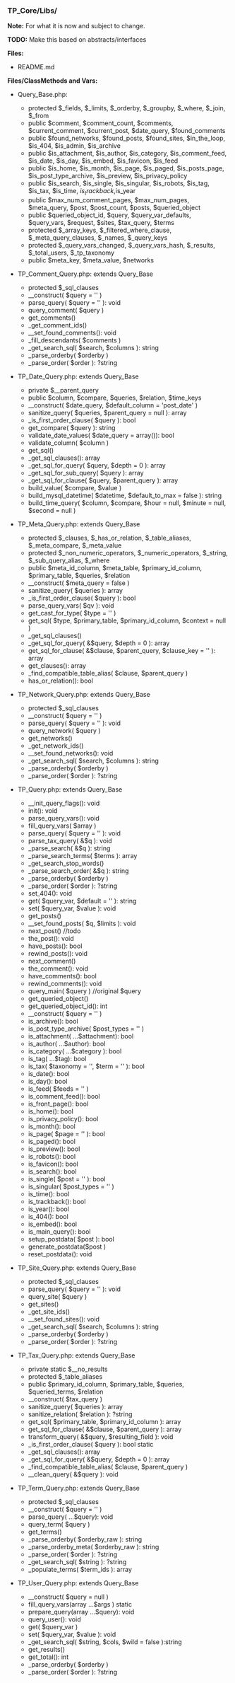 ### TP_Core/Libs/

**Note:** For what it is now and subject to change. 

**TODO:** Make this based on abstracts/interfaces

**Files:** 
- README.md

**Files/ClassMethods and Vars:**  

- Query_Base.php: 	
	* protected $_fields, $_limits, $_orderby, $_groupby, $_where, $_join, $_from 
	* public $comment, $comment_count, $comments, $current_comment, $current_post, $date_query, $found_comments
	* public $found_networks, $found_posts, $found_sites, $in_the_loop, $is_404, $is_admin, $is_archive 
	* public $is_attachment, $is_author, $is_category, $is_comment_feed, $is_date, $is_day, $is_embed, $is_favicon, $is_feed 
	* public $is_home, $is_month, $is_page, $is_paged, $is_posts_page, $is_post_type_archive, $is_preview, $is_privacy_policy 
	* public $is_search, $is_single, $is_singular, $is_robots, $is_tag, $is_tax, $is_time, $is_trackback,$is_year 
	* public $max_num_comment_pages, $max_num_pages, $meta_query, $post, $post_count, $posts, $queried_object 
	* public $queried_object_id, $query, $query_var_defaults, $query_vars, $request, $sites, $tax_query, $terms 
	* protected $_array_keys, $_filtered_where_clause, $_meta_query_clauses, $_names, $_query_keys 
	* protected $_query_vars_changed, $_query_vars_hash, $_results, $_total_users, $_tp_taxonomy 
	* public $meta_key, $meta_value, $networks 

- TP_Comment_Query.php: extends Query_Base 	
	* protected $_sql_clauses 
	* __construct( $query = '' ) 
	* parse_query( $query = '' ): void 
	* query_comment( $query ) 
	* get_comments() 
	* _get_comment_ids() 
	* __set_found_comments(): void 
	* _fill_descendants( $comments ) 
	* _get_search_sql( $search, $columns ): string 
	* _parse_orderby( $orderby ) 
	* _parse_order( $order ): ?string 

- TP_Date_Query.php: extends Query_Base 	
	* private $__parent_query 
	* public $column, $compare, $queries, $relation, $time_keys 
	* __construct( $date_query, $default_column = 'post_date' ) 
	* sanitize_query( $queries, $parent_query = null ): array 
	* _is_first_order_clause( $query ): bool 
	* get_compare( $query ): string 
	* validate_date_values( $date_query = array()): bool 
	* validate_column( $column ) 
	* get_sql() 
	* _get_sql_clauses(): array 
	* _get_sql_for_query( $query, $depth = 0 ): array 
	* _get_sql_for_sub_query( $query ): array 
	* _get_sql_for_clause( $query, $parent_query ): array 
	* build_value( $compare, $value ) 
	* build_mysql_datetime( $datetime, $default_to_max = false ): string 
	* build_time_query( $column, $compare, $hour = null, $minute = null, $second = null ) 

- TP_Meta_Query.php: extends Query_Base 	
	* protected $_clauses, $_has_or_relation, $_table_aliases, $_meta_compare, $_meta_value 
	* protected  $_non_numeric_operators, $_numeric_operators, $_string, $_sub_query_alias, $_where 
	* public $meta_id_column, $meta_table, $primary_id_column, $primary_table, $queries, $relation 
	* __construct( $meta_query = false ) 
	* sanitize_query( $queries ): array 
	* _is_first_order_clause( $query ): bool 
	* parse_query_vars( $qv ): void 
	* get_cast_for_type( $type = '' ) 
	* get_sql( $type, $primary_table, $primary_id_column, $context = null ) 
	* _get_sql_clauses() 
	* _get_sql_for_query( &$query, $depth = 0 ): array 
	* get_sql_for_clause( &$clause, $parent_query, $clause_key = '' ): array 
	* get_clauses(): array 
	* _find_compatible_table_alias( $clause, $parent_query ) 
	* has_or_relation(): bool 

- TP_Network_Query.php: extends Query_Base 	
	* protected $_sql_clauses 
	* __construct( $query = '' ) 
	* parse_query( $query = '' ): void 
	* query_network( $query ) 
	* get_networks() 
	* _get_network_ids() 
	* __set_found_networks(): void 
	* _get_search_sql( $search, $columns ): string 
	* _parse_orderby( $orderby ) 
	* _parse_order( $order ): ?string 

- TP_Query.php: extends Query_Base 	
	* __init_query_flags(): void
	* init(): void 
	* parse_query_vars(): void 
	* fill_query_vars( $array ) 
	* parse_query( $query = '' ): void 
	* parse_tax_query( &$q ): void 
	* _parse_search( &$q ): string 
	* _parse_search_terms( $terms ): array 
	* _get_search_stop_words() 
	* _parse_search_order( &$q ): string 
	* _parse_orderby( $orderby ) 
	* _parse_order( $order ): ?string 
	* set_404(): void 
	* get( $query_var, $default = '' ): string 
	* set( $query_var, $value ): void 
	* get_posts() 
	* __set_found_posts( $q, $limits ): void 
	* next_post() //todo
	* the_post(): void 
	* have_posts(): bool 
	* rewind_posts(): void 
	* next_comment() 
	* the_comment(): void 
	* have_comments(): bool 
	* rewind_comments(): void 
	* query_main( $query ) //original $query
	* get_queried_object() 
	* get_queried_object_id(): int 
	* __construct( $query = '' ) 
	* is_archive(): bool 
	* is_post_type_archive( $post_types = '' ) 
	* is_attachment( ...$attachment): bool 
	* is_author( ...$author): bool 
	* is_category( ...$category ): bool 
	* is_tag( ...$tag): bool 
	* is_tax( $taxonomy = '', $term = '' ): bool 
	* is_date(): bool 
	* is_day(): bool 
	* is_feed( $feeds = '' ) 
	* is_comment_feed(): bool 
	* is_front_page(): bool 
	* is_home(): bool 
	* is_privacy_policy(): bool 
	* is_month(): bool 
	* is_page( $page = '' ): bool 
	* is_paged(): bool 
	* is_preview(): bool 
	* is_robots(): bool 
	* is_favicon(): bool 
	* is_search(): bool 
	* is_single( $post = '' ): bool 
	* is_singular( $post_types = '' ) 
	* is_time(): bool 
	* is_trackback(): bool 
	* is_year(): bool 
	* is_404(): bool 
	* is_embed(): bool 
	* is_main_query(): bool 
	* setup_postdata( $post ): bool 
	* generate_postdata($post ) 
	* reset_postdata(): void 

- TP_Site_Query.php: extends Query_Base 	
	* protected $_sql_clauses 
	* parse_query( $query = '' ): void 
	* query_site( $query ) 
	* get_sites() 
	* _get_site_ids() 
	* __set_found_sites(): void 
	* _get_search_sql( $search, $columns ): string 
	* _parse_orderby( $orderby ) 
	* _parse_order( $order ): ?string 

- TP_Tax_Query.php: extends Query_Base 	
	* private static $__no_results 
	* protected $_table_aliases 
	* public $primary_id_column, $primary_table, $queries, $queried_terms, $relation 
	* __construct( $tax_query ) 
	* sanitize_query( $queries ): array 
	* sanitize_relation( $relation ): ?string 
	* get_sql( $primary_table, $primary_id_column ): array 
	* get_sql_for_clause( &$clause, $parent_query ): array 
	* transform_query( &$query, $resulting_field ): void 
	* _is_first_order_clause( $query ): bool static 
	* _get_sql_clauses(): array 
	* _get_sql_for_query( &$query, $depth = 0 ): array 
	* _find_compatible_table_alias( $clause, $parent_query ) 
	* __clean_query( &$query ): void 

- TP_Term_Query.php: extends Query_Base 	
	* protected $_sql_clauses 
	* __construct( $query = '' ) 
	* parse_query( ...$query): void 
	* query_term( $query ) 
	* get_terms() 
	* _parse_orderby( $orderby_raw ): string 
	* _parse_orderby_meta( $orderby_raw ): string 
	* _parse_order( $order ): ?string 
	* _get_search_sql( $string ): ?string 
	* _populate_terms( $term_ids ): array 

- TP_User_Query.php: extends Query_Base 	
	* __construct( $query = null ) 
	* fill_query_vars(array ...$args ) static 
	* prepare_query(array ...$query): void 
	* query_user(): void 
	* get( $query_var ) 
	* set( $query_var, $value ): void 
	* _get_search_sql( $string, $cols, $wild = false ):string 
	* get_results() 
	* get_total(): int 
	* _parse_orderby( $orderby ) 
	* _parse_order( $order ): ?string 
